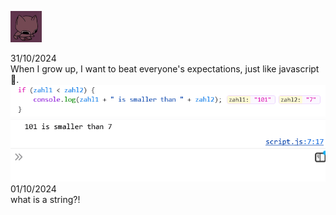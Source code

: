 ![Alt Text](smallcatdance.gif)


31/10/2024 <br>
When I grow up, I want to beat everyone's expectations, just like javascript🥰.
![condition](condition.png)
![actual](actual.png) <br>
01/10/2024 <br>
what is a string?!
